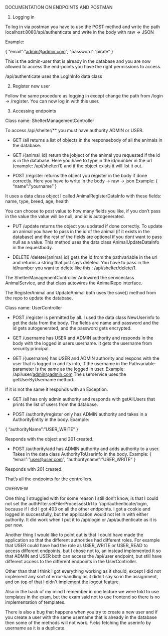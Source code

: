 DOCUMENTATION ON ENDPOINTS AND POSTMAN

1.	Logging in

To log in via postman you have to use the POST method and write the path localhost:8080/api/authenticate and write in the body with raw -> JSON

Example:

{
“email”:”admin@admin.com”,
“password”:”pirate”
}

This is the admin-user that is already in the database and you are now allowed to access the end-points you have the right permissions to access.

/api/authenticate uses the LogInInfo data class

2.	Register new user

Follow the same procedure as logging in except change the path from /login -> /register. You can now log in with this user.

3.	Accessing endpoints

Class name: ShelterManagementController

To access /api/shelter/** you must have authority ADMIN or USER.

-	GET /all returns a list of objects in the responsebody of all the animals in the database.

-	GET /{animal_id} return the jobject of the animal you requested if the id is in the database. Here you have to type in the id/number in the url (example: /api/shelter/1) and if the object exists it will list it out.

-	POST /register returns the object you register in the body if done correctly. Here you have to write in the body -> raw -> json
     Example:
     {
     “name”:”yourname”
     }

It uses a data class object I called AnimalRegisterDataInfo with these fields: name, type, breed, age, health

You can choose to post value to how many fields you like, if you don’t pass in the value the value will be null, and id is autogenerated.

-	PUT /update returns the object you updated if done correctly.
     To update an animal you have to pass in the id of the animal (if it exists in the database) and the rest of the fields are optional if you dont want to pass null as a value. This method uses the data class AnimalUpdateDataInfo in the requestbody.

-	DELETE /delete/{animal_id} gets the id from the pathvariable in the url and returns a string that just says deleted. You have to pass in the id/number you want to delete like this : /api/shelter/delete/1.

The ShelterManagementController Autowired the serviceclass AnimalService, and that class autowires the AnimalRepo interface.

The RegisterAnimal and UpdateAnimal both uses the save() method from the repo to update the database.

Class name: UserController

-	POST /register is permitted by all. I used the data class NewUserinfo to get the data from the body. The fields are name and password and the id gets autogenerated, and the password gets encrypted.

-	GET /username has USER and ADMIN authority and responds in the body with the logged in users username. It gets the username from security.principal.

-	GET /{username} has USER and ADMIN authority and respons with the user that is logged in and its info, if the username in the Pathvariable-parameter is the same as the logged in user.
     Example: /api/user/admin@admin.com
     The userservice uses the getUserByUsername method.

If it is not the same it responds with an Exception.

-	GET /all has only admin authority and responds with getAllUsers that prints the list of users from the database.

-	POST /authority/register only has ADMIN authority and takes in a AuthorityEntity in the body. Example:

{
“authorityName”:”USER_WRITE”
}

Responds with the object and 201 created.

-	POST /authority/add has ADMIN authority and adds authority to a user. Takes in the data class AuthorityToUserinfo in the body.
     Example:
     {
     “email”:”user@user.com”,
     “authorityname”:”USER_WRITE”
     }

Responds with 201 created.

That’s all the endpoints for the controllers.

OVERVIEW

One thing I struggled with for some reason I still don’t know, is that I could not set the authFilter.setFilerProcessesUrl to “/api/authenticate/login, because if I did I got 403 on all the other endpoints. I got a cookie and logged in successfully, but the application would not let in with either authority.
It did work when I put it to /api/login or /api/authenticate as it is per now.

Another thing I would like to point out is that I could have made the application so that the different authorities had different roles. For example that USER could have had the role as USER_WRITE or USER_READ to access different endpoints, but I chose not to, an instead implemented it so that ADMIN and USER both can access the /api/user endpoint, but still have different access to the different endpoints in the UserController.

Other than that I think I got everything working as it should, except I did not implement any sort of error-handling as it didn't say so in the assignment, and on top of that I didn't implement the logout feature.

Also in the back of my mind I remember in one lecture we were told to use templates in the exam, but the exam said not to use frontend so there is no implementation of templates.

There is also a bug that happens when you try to create a new user and if you create a user with the same username that is already in the database then some of the methods will not work. F.eks fetching the userinfo by username as it is a duplicate.
